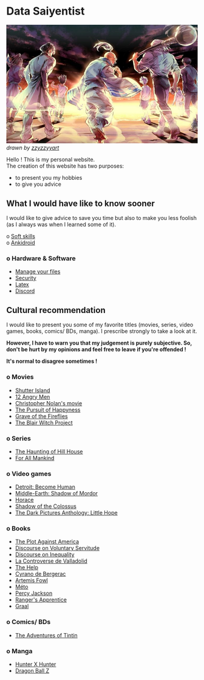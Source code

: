 # Data Saiyentist

![Hunter X Hunter](20200820_162104.jpg)  
*drawn by [zzyzzyyart](https://www.instagram.com/zzyzzyyart/)*

Hello ! This is my personal website.  
The creation of this website has two purposes:
* to present you my hobbies
* to give you advice


## What I would have like to know sooner

I would like to give advice to save you time but also to make you less foolish (as I always was when I learned some of it).

o [Soft skills](advice/skills/skills.md)  
o [Ankidroid](advice/ankidroid/ankidroid.md)

### o Hardware & Software

* [Manage your files](advice/hd/files.md)
* [Security](advice/hd/security/security.md)
* [Latex](advice/hd/latex/latex.md)
* [Discord](advice/hd/discord/discord.md)


## Cultural recommendation

I would like to present you some of my favorite titles (movies, series, video games, books, comics/ BDs, manga). I prescribe strongly to take a look at it.

**However, I have to warn you that my judgement is purely subjective. So, don't be hurt by my opinions and feel free to leave if you're offended !**

**It's normal to disagree sometimes !**

### o Movies

* [Shutter Island](culture/movie/shutter/shutter.md)
* [12 Angry Men](culture/movie/twelve/twelve.md)
* [Christopher Nolan's movie](culture/movie/nolan/nolan.md)
* [The Pursuit of Happyness](culture/movie/happyness/happyness.md)
* [Grave of the Fireflies](culture/movie/fireflies/fireflies.md)
* [The Blair Witch Project](culture/movie/blair/blair.md)


### o Series

* [The Haunting of Hill House](culture/series/haunting/haunting.md)
* [For All Mankind](culture/series/mankind/mankind.md)


### o Video games

* [Detroit: Become Human](culture/vg/detroit/detroit.md)
* [Middle-Earth: Shadow of Mordor](culture/vg/mordor/mordor.md)
* [Horace](culture/vg/horace/horace.md)
* [Shadow of the Colossus](culture/vg/colossus/colossus.md)
* [The Dark Pictures Anthology: Little Hope](culture/vg/hope/hope.md)

### o Books

* [The Plot Against America](culture/books/plot/plot.md)
* [Discourse on Voluntary Servitude](culture/books/servitude/servitude.md)
* [Discourse on Inequality](culture/books/inequality/inequality.md)
* [La Controverse de Valladolid](culture/books/valladolid/valladolid.md)
* [The Help](culture/books/help/help.md)
* [Cyrano de Bergerac](culture/books/bergerac/bergerac.md)
* [Artemis Fowl](culture/books/fowl/fowl.md)
* [Méto](culture/books/meto/meto.md)
* [Percy Jackson](culture/books/jackson/jackson.md)
* [Ranger's Apprentice](culture/books/ranger/ranger.md)
* [Graal](culture/books/graal/graal.md)


### o Comics/ BDs

* [The Adventures of Tintin](culture/comics/tintin/tintin.md)

### o Manga

* [Hunter X Hunter](culture/manga/hxh/hxh.md)
* [Dragon Ball Z](culture/manga/dbz/dbz.md)
